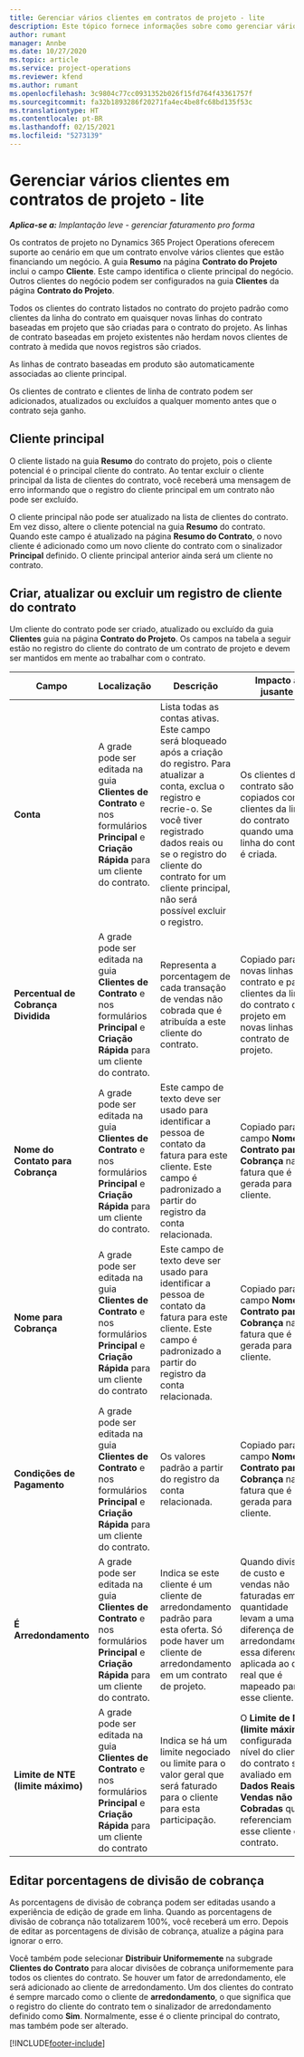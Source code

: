 ```yaml
---
title: Gerenciar vários clientes em contratos de projeto - lite
description: Este tópico fornece informações sobre como gerenciar vários clientes em contratos de projeto.
author: rumant
manager: Annbe
ms.date: 10/27/2020
ms.topic: article
ms.service: project-operations
ms.reviewer: kfend
ms.author: rumant
ms.openlocfilehash: 3c9804c77cc0931352b026f15fd764f43361757f
ms.sourcegitcommit: fa32b1893286f20271fa4ec4be8fc68bd135f53c
ms.translationtype: HT
ms.contentlocale: pt-BR
ms.lasthandoff: 02/15/2021
ms.locfileid: "5273139"
---
```

# <a name="manage-multiple-customers-on-project-contracts---lite"></a>Gerenciar vários clientes em contratos de projeto - lite

_**Aplica-se a:** Implantação leve - gerenciar faturamento pro forma_

Os contratos de projeto no Dynamics 365 Project Operations oferecem suporte ao cenário em que um contrato envolve vários clientes que estão financiando um negócio. A guia **Resumo** na página **Contrato do Projeto** inclui o campo **Cliente**. Este campo identifica o cliente principal do negócio. Outros clientes do negócio podem ser configurados na guia **Clientes** da página **Contrato do Projeto**.

Todos os clientes do contrato listados no contrato do projeto padrão como clientes da linha do contrato em quaisquer novas linhas do contrato baseadas em projeto que são criadas para o contrato do projeto. As linhas de contrato baseadas em projeto existentes não herdam novos clientes de contrato à medida que novos registros são criados.

As linhas de contrato baseadas em produto são automaticamente associadas ao cliente principal.

Os clientes de contrato e clientes de linha de contrato podem ser adicionados, atualizados ou excluídos a qualquer momento antes que o contrato seja ganho.

## <a name="primary-customer"></a>Cliente principal

O cliente listado na guia **Resumo** do contrato do projeto, pois o cliente potencial é o principal cliente do contrato. Ao tentar excluir o cliente principal da lista de clientes do contrato, você receberá uma mensagem de erro informando que o registro do cliente principal em um contrato não pode ser excluído.

O cliente principal não pode ser atualizado na lista de clientes do contrato. Em vez disso, altere o cliente potencial na guia **Resumo** do contrato. Quando este campo é atualizado na página **Resumo do Contrato**, o novo cliente é adicionado como um novo cliente do contrato com o sinalizador **Principal** definido. O cliente principal anterior ainda será um cliente no contrato.

## <a name="create-update-or-delete-a-contract-customer-record"></a>Criar, atualizar ou excluir um registro de cliente do contrato

Um cliente do contrato pode ser criado, atualizado ou excluído da guia **Clientes** guia na página **Contrato do Projeto**. Os campos na tabela a seguir estão no registro do cliente do contrato de um contrato de projeto e devem ser mantidos em mente ao trabalhar com o contrato.

| Campo | Localização | Descrição | Impacto a jusante |
| --- | --- | --- | --- |
| **Conta** | A grade pode ser editada na guia **Clientes de Contrato** e nos formulários **Principal** e **Criação Rápida** para um cliente do contrato. | Lista todas as contas ativas. Este campo será bloqueado após a criação do registro. Para atualizar a conta, exclua o registro e recrie-o. Se você tiver registrado dados reais ou se o registro do cliente do contrato for um cliente principal, não será possível excluir o registro. | Os clientes do contrato são copiados como clientes da linha do contrato quando uma linha do contrato é criada. |
| **Percentual de Cobrança Dividida** | A grade pode ser editada na guia **Clientes de Contrato** e nos formulários **Principal** e **Criação Rápida** para um cliente do contrato. | Representa a porcentagem de cada transação de vendas não cobrada que é atribuída a este cliente do contrato. | Copiado para novas linhas do contrato e para clientes da linha do contrato de projeto em novas linhas do contrato de projeto. |
| **Nome do Contato para Cobrança** | A grade pode ser editada na guia **Clientes de Contrato** e nos formulários **Principal** e **Criação Rápida** para um cliente do contrato. | Este campo de texto deve ser usado para identificar a pessoa de contato da fatura para este cliente. Este campo é padronizado a partir do registro da conta relacionada. | Copiado para o campo **Nome do Contrato para Cobrança** na fatura que é gerada para este cliente. |
| **Nome para Cobrança** | A grade pode ser editada na guia **Clientes de Contrato** e nos formulários **Principal** e **Criação Rápida** para um cliente do contrato | Este campo de texto deve ser usado para identificar a pessoa de contato da fatura para este cliente. Este campo é padronizado a partir do registro da conta relacionada. | Copiado para o campo **Nome do Contrato para Cobrança** na fatura que é gerada para este cliente. |
| **Condições de Pagamento** | A grade pode ser editada na guia **Clientes de Contrato** e nos formulários **Principal** e **Criação Rápida** para um cliente do contrato. | Os valores padrão a partir do registro da conta relacionada. | Copiado para o campo **Nome do Contrato para Cobrança** na fatura que é gerada para este cliente. |
| **É Arredondamento** | A grade pode ser editada na guia **Clientes de Contrato** e nos formulários **Principal** e **Criação Rápida** para um cliente do contrato. | Indica se este cliente é um cliente de arredondamento padrão para esta oferta. Só pode haver um cliente de arredondamento em um contrato de projeto. | Quando divisões de custo e vendas não faturadas em quantidade levam a uma diferença de arredondamento, essa diferença é aplicada ao dado real que é mapeado para esse cliente. |
| **Limite de NTE (limite máximo)** | A grade pode ser editada na guia **Clientes de Contrato** e nos formulários **Principal** e **Criação Rápida** para um cliente do contrato | Indica se há um limite negociado ou limite para o valor geral que será faturado para o cliente para esta participação. | O **Limite de NTE (limite máximo)** configurada no nível do cliente do contrato será avaliado em **Dados Reais de Vendas não Cobradas** que referenciam esse cliente do contrato. |

## <a name="edit-billing-split-percentages"></a>Editar porcentagens de divisão de cobrança

As porcentagens de divisão de cobrança podem ser editadas usando a experiência de edição de grade em linha. Quando as porcentagens de divisão de cobrança não totalizarem 100%, você receberá um erro. Depois de editar as porcentagens de divisão de cobrança, atualize a página para ignorar o erro.

Você também pode selecionar **Distribuir Uniformemente** na subgrade **Clientes do Contrato** para alocar divisões de cobrança uniformemente para todos os clientes do contrato. Se houver um fator de arredondamento, ele será adicionado ao cliente de arredondamento. Um dos clientes do contrato é sempre marcado como o cliente de **arredondamento**, o que significa que o registro do cliente do contrato tem o sinalizador de arredondamento definido como **Sim**. Normalmente, esse é o cliente principal do contrato, mas também pode ser alterado.


[!INCLUDE[footer-include](../../includes/footer-banner.md)]